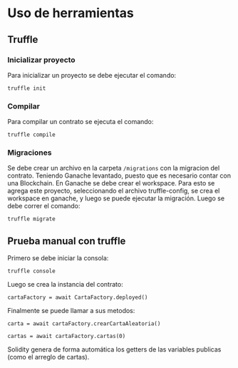 # Uso de herramientas

## Truffle

### Inicializar proyecto

Para inicializar un proyecto se debe ejecutar el comando:

`truffle init`

### Compilar

Para compilar un contrato se ejecuta el comando:

`truffle compile`

### Migraciones

Se debe crear un archivo en la carpeta `/migrations` con la migracion del contrato. Teniendo Ganache levantado, puesto que es necesario contar con una Blockchain. En Ganache se debe crear el workspace. Para esto se agrega este proyecto, seleccionando el archivo truffle-config, se crea el workspace en ganache, y luego se puede ejecutar la migración. Luego se debe correr el comando:

`truffle migrate`

## Prueba manual con truffle

Primero se debe iniciar la consola:

`truffle console`

Luego se crea la instancia del contrato:

`cartaFactory = await CartaFactory.deployed()`

Finalmente se puede llamar a sus metodos:

`carta = await cartaFactory.crearCartaAleatoria()`

`cartas = await cartaFactory.cartas(0)`

Solidity genera de forma automática los getters de las variables publicas (como el arreglo de cartas).